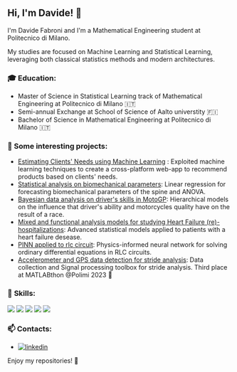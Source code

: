 ## Hi, I'm Davide! 👋

I'm Davide Fabroni and I'm a Mathematical Engineering student at Politecnico di Milano.

My studies are focused on Machine Learning and Statistical Learning, leveraging both classical statistics methods and modern architectures.

<!-- ### 😄 **Something about me:**
- Arezzo,Italy
- Tennis 🎾 and Football ⚽ fan -->
  
### 🎓 Education:

- Master of Science in Statistical Learning track of Mathematical Engineering at Politecnico di Milano 🇮🇹
- Semi-annual Exchange at School of Science of Aalto universtity 🇫🇮
- Bachelor of Science in Mathematical Engineering at Politecnico di Milano 🇮🇹

### 📌 Some interesting projects:

- [Estimating Clients' Needs using Machine Learning](https://github.com/teobucci/fintech) : Exploited machine learning techniques to create a cross-platform web-app to recommend products based on clients' needs.
- [Statistical analysis on biomechanical parameters](https://github.com/teobucci/progetto-inferenza-statistica): Linear regression for forecasting biomechanical parameters of the spine and ANOVA.
- [Bayesian data analysis on driver's skills in MotoGP](https://github.com/DavideMichelon10/BDA-project): Hierarchical models on the influence that driver's ability and motorcycles quality have on the result of a race.
- [Mixed and functional analysis models for studying Heart Failure (re)-hospitalizations](https://github.com/marcolucchini/Heart-Failure-re-hospitalizations): Advanced statistical models applied to patients with a heart failure desease.
- [PINN applied to rlc circuit](https://github.com/davidowicz/PINN-applied-to-rlc-circuit): Physics-informed neural network for solving ordinary differential equations in RLC circuits.
- [Accelerometer and GPS data detection for stride analysis](https://github.com/davidowicz/MATLABthon_Polimi_2023): Data collection and Signal processing toolbox for stride analysis. Third place at MATLABthon @Polimi 2023 🥉

### 🚀 **Skills:**

![](https://img.shields.io/badge/Python-3776AB?style=for-the-badge&logo=python&logoColor=white)
![](https://img.shields.io/badge/C%2B%2B-00599C?style=for-the-badge&logo=c%2B%2B&logoColor=white)
![](https://img.shields.io/badge/R-276DC3?style=for-the-badge&logo=r&logoColor=white)
![](https://img.shields.io/badge/LaTeX-purple?style=for-the-badge&logo=LaTeX&logoColor=white)
![](https://img.shields.io/badge/Matlab-FC4C02?style=for-the-badge&logo=Mathworks&logoColor=white)
<!-- <img src="https://upload.wikimedia.org/wikipedia/commons/2/21/Matlab_Logo.png" data-canonical-src="https://upload.wikimedia.org/wikipedia/commons/2/21/Matlab_Logo.png" height="25" /> ![](https://img.shields.io/badge/Matlab-FC4C02?style=for-the-badge) ... -->

### 📫 Contacts:

- [![linkedin](https://img.shields.io/badge/linkedin-0A66C2?style=for-the-badge&logo=linkedin&logoColor=white)](https://www.linkedin.com/in/davide-fabroni/)

Enjoy my repositories! 🚀
